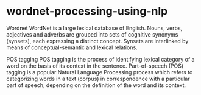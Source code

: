 # wordnet-processing-using-nlp
Wordnet
WordNet is a large lexical database of English. Nouns, verbs, adjectives and adverbs are grouped into sets of cognitive synonyms (synsets), each expressing a distinct concept. Synsets are interlinked by means of conceptual-semantic and lexical relations.

POS tagging
POS tagging is the process of identifying lexical category of a word on the basis of its context in the sentence. Part-of-speech (POS) tagging is a popular Natural Language Processing process which refers to categorizing words in a text (corpus) in correspondence with a particular part of speech, depending on the definition of the word and its context.
